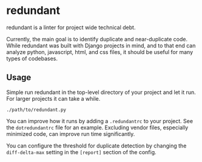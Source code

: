 # redundant

redundant is a linter for project wide technical debt.

Currently, the main goal is to identify duplicate and near-duplicate code.
While redundant was built with Django projects in mind, and to that end can
analyze python, javascript, html, and css files, it should be useful for
many types of codebases.

## Usage

Simple run redundant in the top-level directory of your project and let it
run. For larger projects it can take a while.

    ./path/to/redundant.py

You can improve how it runs by adding a `.redundantrc` to your project. See
the `dotredundantrc` file for an example. Excluding vendor files, especially
minimized code, can improve run time significantly.

You can configure the threshold for duplicate detection by changing the
`diff-delta-max` setting in the `[report]` section of the config.
